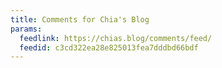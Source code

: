 ```yaml
---
title: Comments for Chia's Blog
params:
  feedlink: https://chias.blog/comments/feed/
  feedid: c3cd322ea28e825013fea7dddbd66bdf
---
```

